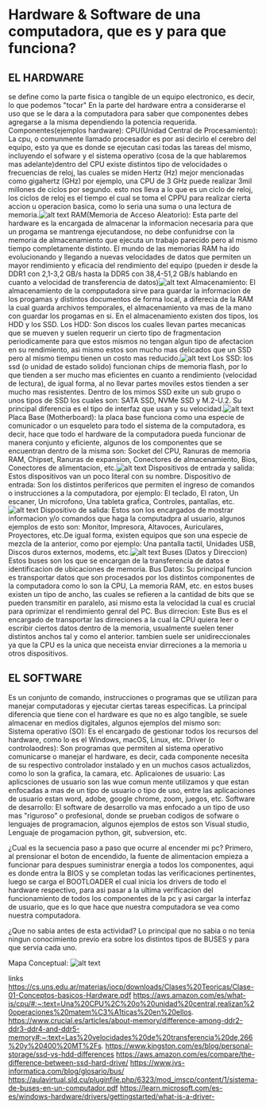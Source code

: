 # Hardware & Software de una computadora, que es y para que funciona?
## EL HARDWARE 
se define como la parte fisica o tangible de un equipo electronico, es decir, lo que podemos "tocar"
En la parte del hardware entra a considerarse el uso que se le dara a la computadora para saber que componentes debes agregarse a la misma dependiendo la potencia requerida.
Componentes(ejemplos hardware):
CPU(Unidad Central de Procesamiento): La cpu, o comunmente llamado procesador es por asi decirlo el cerebro del equipo, esto ya que es donde se ejecutan casi todas las tareas del mismo, incluyendo el sofware y el sistema operativo (cosa de la que hablaremos mas adelante)dentro del CPU existe distintos tipo de velocidades o frecuencias de reloj, las cuales se miden Hertz (Hz) mejor mencionadas como gigahertz (GHz) por ejemplo, una CPU de 3 GHz puede realizar 3mil millones de ciclos por segundo. esto nos lleva a lo que es un ciclo de reloj, los ciclos de reloj es el tiempo el cual se toma el CPPU para realizar cierta accion u operacion basica, como lo seria una suma o una lectura de memoria.![alt text](pexels-iseeghoststoo-1010487-1.jpg)
RAM(Memoria de Acceso Aleatorio): Esta parte del hardware es la encargada de almacenar la informacion necesaria para que un progama se mantrenga ejecutandose, no debe confunidrse con la memoria de almacenamiento que ejecuta un trabajo parecido pero al mismo tiempo completamente distinto.                                              El mundo de las memorias RAM ha ido evolucionando y llegando a nuevas velocidades de datos que permiten un mayor rendimiento y eficacia del rendimiento del equipo (pueden ir desde la DDR1 con 2,1-3,2 GB/s hasta la DDR5 con 38,4-51,2 GB/s hablando en cuanto a velocidad de transferencia de datos)![alt text](pexels-athena-2582928-1.jpg)
Almacenamiento: El almacenamiento de la compputadora sirve para guardar la informacion de los progamas y distintos documentos de forma local, a diferecia de la RAM la cual guarda archivos temporales, el almacenamiento va mas de la mano con guardar los progamas en si.     En el almacenamiento existen dos tipos, los HDD y los SSD.          Los HDD: Son discos los cuales llevan partes mecanicas que se mueven y suelen requerir un cierto tipo de fragmentacion periodicamente para que estos mismos no tengan algun tipo de afectacion en su rendimiento, asi mismo estos son mucho mas delicados que un SSD pero al mismo tiempu tienen un costo mas reducido.![alt text](pexels-bohed-117729-1.jpg)                                                                Los SSD: los ssd (o unidad de estado solido) funcionan chips de memoria flash, por lo que tienden a ser mucho mas eficientes en cuanto a rendimiento (velocidad de lectura), de igual forma, al no llevar partes moviles estos tienden a ser mucho mas resistentes.              Dentro de los mimos SSD exite un sub grupo o unos tipos de SSD los cuales son: SATA SSD, NVMe SSD y M.2-U.2. Su principal diferencia es el tipo de interfaz que usan y su velocidad.![alt text](pexels-jibarofoto-2942361.jpg)
Placa Base (Motherboard): la placa base funciona como una especie de comunicador o un esqueleto para todo el sistema de la computadora, es decir, hace que todo el hardware de la computadora pueda funcionar de manera conjunto y eficiente, algunos de los componentes que se encuentran dentro de la misma son: Socket del CPU, Ranuras de memoria RAM, Chipset, Ranuras de expansion, Conectores de almacenamiento, Bios, Conectores de alimentacion, etc.![alt text](pexels-myleskuo-2399840.jpg)
Dispositivos de entrada y salida: Estos dispositivos van un poco literal con su nombre.                                                 Dispositivo de entrada: Son los distintos perifericos que permiten el ingreso de comandos o instrucciones a la computadora, por ejemplo: El teclado, El raton, Un escaner, Un microfono, Una tableta grafica, Controles, pantallas, etc.  ![alt text](pexels-olenkabohovyk-1772123.jpg)                                                        Dispositivo de salida: Estos son los encargados de mostrar informacion y/o comandos que haga la computadpra al usuario, algunos ejemplos de esto son: Monitor, Impresora, Altavoces, Auriculares, Proyectores, etc.De igual forma, existen equipos que son una especie de mezcla de la anterior, como por ejemplo: Una pantalla tactil, Unidades USB, Discos duros externos, modems, etc.![alt text](pexels-karoldach-400678.jpg)
Buses (Datos y Direccion) Estos buses son los que se encargan de la transferencia de datos e identificacion de ubicaciones de memoria.   Bus Datos: Su principal funcion es transportar datos que son procesados por los distintos componentes de la computadora como lo son la CPU, La memoria RAM, etc. en estos buses existen un tipo de ancho, las cuales se refieren a la cantidad de bits que se pueden transmitir en paralelo, asi mismo esta la velocidad la cual es crucial para oprimizar el rendimiento genral del PC.                             Bus dirrecion: Este Bus es el encargado de transportar las dirreciones a la cual la CPU quiera leer o escribir ciertos datos dentro de la memoria, usualmente suelen tener distintos anchos tal y como el anterior. tambien suele ser unidireccionales ya que la CPU es la unica que neceista enviar dirreciones a la memoria u otros dispositivos.
## EL SOFTWARE
Es un conjunto de comando, instrucciones o programas que se utilizan para manejar computadoras y ejecutar ciertas tareas especificas.
La principal diferencia que tiene con el hardware es que no es algo tangible, se suele almacenar en medios digitales, algunos ejemplos del mismo son:                                
Sistema operativo (SO): Es el encargado de gestionar todos los recursos del hardware, como lo es el Windows, macOS, Linux, etc.
Driver (o controlaodres): Son programas que permiten al sistema operativo comunicarse o manejar el hardware, es decir, cada componente necesita de su respectivo controlador instalado y en un muchos casos actualizdos, como lo son la grafica, la camara, etc.
Aplicaiones de usuario: Las aplicsciones de usuario son las wue comun mente utilizamos y que estan enfocadas a mas de un tipo de usuario o tipo de uso, entre las aplicaciones de usuario estan word, adobe, google chrome, zoom, juegos, etc.
Software de desarrollo: El software de desarrollo va mas enfocado a un tipo de uso mas "riguroso" o profesional, donde se prueban codigos de sofware o lenguajes de programacion, algunos ejemplos de estos son Visual studio, Lenguaje de progamacion python, git, subversion, etc.

¿Cual es la secuencia paso a paso que ocurre al encender mi pc?
Primero, al prensionar el boton de encendido, la fuente de alimentacion empieza a funcionar para despues suministrar energia a todos los componentes, aqui es donde entra la BIOS y se completan todas las verificaciones pertinentes, luego se carga el BOOTLOADER el cual inicia los drivers de todo el hardware respectivo, para asi pasar a la ultima verificacion del funcionamiento de todos los componentes de la pc y asi cargar la interfaz de usuario, que es lo que hace que nuestra computadora se vea como nuestra computadora.

¿Que no sabia antes de esta actividad?
Lo principal que no sabia o no tenia ningun conocimiento previo era sobre los distintos tipos de BUSES y para que servia cada uno.

Mapa Conceptual:
![alt text](<Mapa conceptual.jpeg>)










links 
https://cs.uns.edu.ar/materias/iocp/downloads/Clases%20Teoricas/Clase-01-Conceptos-basicos-Hardware.pdf
https://aws.amazon.com/es/what-is/cpu/#:~:text=Una%20CPU%2C%20o%20unidad%20central,realizan%20operaciones%20matem%C3%A1ticas%20en%20ellos.
https://www.crucial.es/articles/about-memory/difference-among-ddr2-ddr3-ddr4-and-ddr5-memory#:~:text=Las%20velocidades%20de%20transferencia%20de,266%20y%20400%20MT%2Fs.
https://www.kingston.com/es/blog/personal-storage/ssd-vs-hdd-differences
https://aws.amazon.com/es/compare/the-difference-between-ssd-hard-drive/
https://www.jvs-informatica.com/blog/glosario/bus/
https://aulavirtual.sld.cu/pluginfile.php/6323/mod_imscp/content/1/sistema-de-buses-en-un-computador.pdf
https://learn.microsoft.com/es-es/windows-hardware/drivers/gettingstarted/what-is-a-driver-
